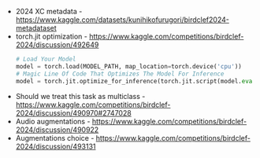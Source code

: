- 2024 XC metadata - https://www.kaggle.com/datasets/kunihikofurugori/birdclef2024-metadataset
- torch.jit optimization - https://www.kaggle.com/competitions/birdclef-2024/discussion/492649
    ```python
    # Load Your Model
    model = torch.load(MODEL_PATH, map_location=torch.device('cpu'))
    # Magic Line Of Code That Optimizes The Model For Inference
    model = torch.jit.optimize_for_inference(torch.jit.script(model.eval()))
    ```
- Should we treat this task as multiclass - https://www.kaggle.com/competitions/birdclef-2024/discussion/490970#2747028 
- Audio augmentations - https://www.kaggle.com/competitions/birdclef-2024/discussion/490922
- Augmentations choice - https://www.kaggle.com/competitions/birdclef-2024/discussion/493131
